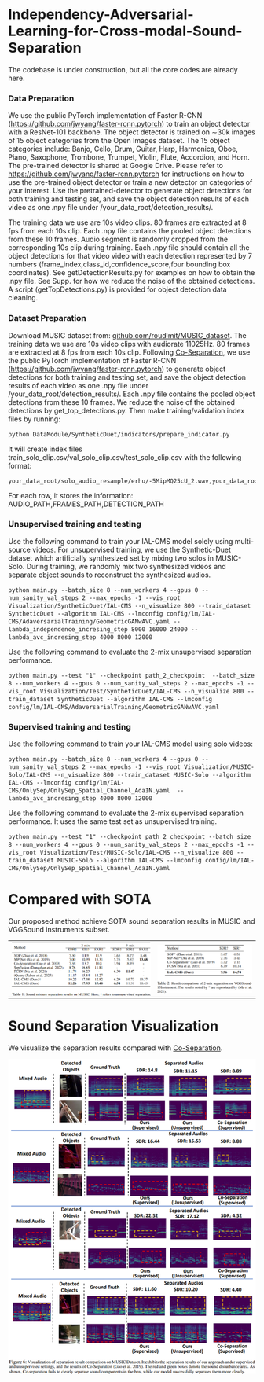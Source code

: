 # Independency-Adversarial-Learning-for-Cross-modal-Sound-Separation
The codebase is under construction, but all the core codes are already here.
### Data Preparation
We use the public PyTorch implementation of Faster R-CNN (https://github.com/jwyang/faster-rcnn.pytorch) to train an object detector with a ResNet-101 backbone. The object detector is trained on ∼30k images of 15 object categories from the Open Images dataset. The 15 object categories include: Banjo, Cello, Drum, Guitar, Harp, Harmonica, Oboe, Piano, Saxophone, Trombone, Trumpet, Violin, Flute, Accordion, and Horn. The pre-trained detector is shared at Google Drive. Please refer to https://github.com/jwyang/faster-rcnn.pytorch for instructions on how to use the pre-trained object detector or train a new detector on categories of your interest. Use the pretrained-detector to generate object detections for both training and testing set, and save the object detection results of each video as one .npy file under /your_data_root/detection_results/.

The training data we use are 10s video clips. 80 frames are extracted at 8 fps from each 10s clip. Each .npy file contains the pooled object detections from these 10 frames. Audio segment is randomly cropped from the corresponding 10s clip during training. Each .npy file should contain all the object detections for that video video with each detection represented by 7 numbers (frame_index,class_id,confidence_score,four bounding box coordinates). See getDetectionResults.py for examples on how to obtain the .npy file. See Supp. for how we reduce the noise of the obtained detections. A script (getTopDetections.py) is provided for object detection data cleaning.

### Dataset Preparation
Download MUSIC dataset from: [github.com/roudimit/MUSIC_dataset](https://github.com/roudimit/MUSIC_dataset).
The training data we use are 10s video clips with audiorate 11025Hz. 80 frames are extracted at 8 fps from each 10s clip. Following [Co-Separation](https://github.com/rhgao/co-separation/tree/master), we use the public PyTorch implementation of Faster R-CNN (https://github.com/jwyang/faster-rcnn.pytorch) to generate object detections for both training and testing set, and save the object detection results of each video as one .npy file under /your_data_root/detection_results/. Each .npy file contains the pooled object detections from these 10 frames. We reduce the noise of the obtained detections by get_top_detections.py.
Then make training/validation index files by running:
```
python DataModule/SyntheticDuet/indicators/prepare_indicator.py
```
It will create index files train_solo_clip.csv/val_solo_clip.csv/test_solo_clip.csv with the following format:
```
your_data_root/solo_audio_resample/erhu/-5MipMQ25cU_2.wav,your_data_root/solo_extract/erhu/-5MipMQ25cU_2,your_data_root/solo_detect/erhu/-5MipMQ25cU_2.npy
```
For each row, it stores the information: AUDIO_PATH,FRAMES_PATH,DETECTION_PATH

### Unsupervised training and testing
Use the following command to train your IAL-CMS model solely using multi-source videos. For unsupervised training, we use the Synthetic-Duet dataset which artificially synthesized set by mixing two solos in MUSIC-Solo. During training, we randomly mix two synthesized videos and separate object sounds to reconstruct the synthesized audios.
```
python main.py --batch_size 8 --num_workers 4 --gpus 0 --num_sanity_val_steps 2 --max_epochs -1 --vis_root Visualization/SyntheticDuet/IAL-CMS --n_visualize 800 --train_dataset SyntheticDuet --algorithm IAL-CMS --lmconfig config/lm/IAL-CMS/AdaversarialTraining/GeometricGANwAVC.yaml --lambda_independence_incresing_step 8000 16000 24000 --lambda_avc_incresing_step 4000 8000 12000 
```
Use the following command to evaluate the 2-mix unsupervised separation performance.
```
python main.py --test "1" --checkpoint path_2_checkpoint  --batch_size 8 --num_workers 4 --gpus 0 --num_sanity_val_steps 2 --max_epochs -1 --vis_root Visualization/Test/SyntheticDuet/IAL-CMS --n_visualize 800 --train_dataset SyntheticDuet --algorithm IAL-CMS --lmconfig config/lm/IAL-CMS/AdaversarialTraining/GeometricGANwAVC.yaml
```

### Supervised training and testing
Use the following command to train your IAL-CMS model using solo videos:
```
python main.py --batch_size 8 --num_workers 4 --gpus 0 --num_sanity_val_steps 2 --max_epochs -1 --vis_root Visualization/MUSIC-Solo/IAL-CMS --n_visualize 800 --train_dataset MUSIC-Solo --algorithm IAL-CMS --lmconfig config/lm/IAL-CMS/OnlySep/OnlySep_Spatial_Channel_AdaIN.yaml  --lambda_avc_incresing_step 4000 8000 12000 
```
Use the following command to evaluate the 2-mix supervised separation performance. It uses the same test set as unsupervised training.
```
python main.py --test "1" --checkpoint path_2_checkpoint --batch_size 8 --num_workers 4 --gpus 0 --num_sanity_val_steps 2 --max_epochs -1 --vis_root Visualization/Test/MUSIC-Solo/IAL-CMS --n_visualize 800 --train_dataset MUSIC-Solo --algorithm IAL-CMS --lmconfig config/lm/IAL-CMS/OnlySep/OnlySep_Spatial_Channel_AdaIN.yaml
```

# Compared with SOTA
Our proposed method achieve SOTA sound separation results in MUSIC and VGGSound instruments subset.
<div align="center">
<table><tr>
<td><img src="Pictures/MUSIC.png" align=center></td>
<td><img src="Pictures/VGGSound.png" align=center ></td>
</tr></table>
</div>

# Sound Separation Visualization
We visualize the separation results compared with [Co-Separation](https://github.com/rhgao/co-separation/tree/master).
<div align="center">
<img src="Pictures/Visualization.png" align=center>
</div>

